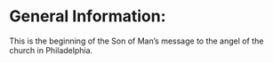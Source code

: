# General Information:

This is the beginning of the Son of Man’s message to the angel of the church in Philadelphia.